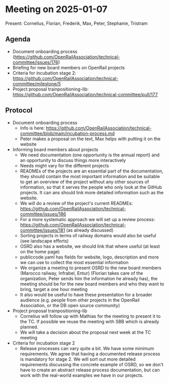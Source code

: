 # Meeting on 2025-01-07

Present: Cornelius, Florian, Frederik, Max, Peter, Stephanie, Tristram

## Agenda

* Document onboarding process (https://github.com/OpenRailAssociation/technical-committee/issues/176)
* Briefing for new board members on OpenRail projects
* Criteria for incubation stage 2: https://github.com/OpenRailAssociation/technical-committee/milestone/5
* Project proposal trainpositioning-lib: https://github.com/OpenRailAssociation/technical-committee/pull/177

## Protocol

* Document onboarding process
  * Info is here: https://github.com/OpenRailAssociation/technical-committee/blob/main/incubation-process.md
  * Peter makes a proposal on the text, Max helps with putting it on the website
* Informing board members about projects
  * We need documentation (one opportunity is the annual report) and an opportunity to discuss things more interactively
  * Needs might vary for the different projects
  * READMEs of the projects are an essential part of the documentation, they should contain the most important information and be suitable to get an overview of the project without any other sources of information, so that it serves the people who only look at the GitHub projects. It can ans should link more detailed information such as the website.
  * We will do a review of the project's current READMEs: https://github.com/OpenRailAssociation/technical-committee/issues/186
  * For a more systematic approach we will set up a review process: https://github.com/OpenRailAssociation/technical-committee/issues/181 (as already discussed)
  * Sorting projects in terms of railway domains would also be useful (see landscape efforts)
  * OSRD also has a website, we should link that where useful (at least on the home page)
  * publiccode.yaml has fields for website, logo, description and more we can use to collect the most essential information
  * We organize a meeting to present OSRD to the new board members (Marocco railway, Infrabel, Entur) (Florian takes care of the organization, Peter sends him the information he already has), the meeting should be for the new board members and who they want to bring, target a one hour meeting
  * It also would be useful to have these presentation for a broader audience (e.g. people from other projects in the OpenRail Association, or the DB open source community)
* Project proposal trainpositioning-lib
  * Cornelius will follow up with Mathias for the meeting to present it to the TC. If possible we reuse the meeting with SBB which is already planned.
  * We will take a decision about the proposal next week at the TC meeting
* Criteria for incubation stage 2
  * Release processes can vary quite a bit. We have some minimum requirements. We agree that having a documented release process is mandatory for stage 2. We will sort out more detailed requirements discussing the concrete example of OSRD, so we don't have to create an abstract release process documentation, but can work with the real-world examples we have in our projects.
 
